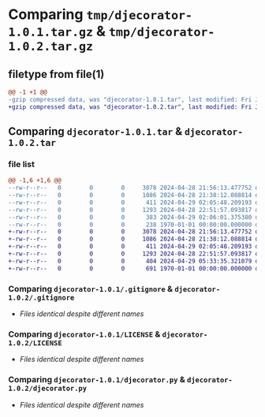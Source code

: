 # Comparing `tmp/djecorator-1.0.1.tar.gz` & `tmp/djecorator-1.0.2.tar.gz`

## filetype from file(1)

```diff
@@ -1 +1 @@
-gzip compressed data, was "djecorator-1.0.1.tar", last modified: Fri Jan  1 00:00:00 2016, max compression
+gzip compressed data, was "djecorator-1.0.2.tar", last modified: Fri Jan  1 00:00:00 2016, max compression
```

## Comparing `djecorator-1.0.1.tar` & `djecorator-1.0.2.tar`

### file list

```diff
@@ -1,6 +1,6 @@
--rw-r--r--   0        0        0     3078 2024-04-28 21:56:13.477752 djecorator-1.0.1/.gitignore
--rw-r--r--   0        0        0     1086 2024-04-28 21:38:12.088814 djecorator-1.0.1/LICENSE
--rw-r--r--   0        0        0      411 2024-04-29 02:05:48.209193 djecorator-1.0.1/README.md
--rw-r--r--   0        0        0     1293 2024-04-28 22:51:57.093817 djecorator-1.0.1/djecorator.py
--rw-r--r--   0        0        0      383 2024-04-29 02:06:01.375380 djecorator-1.0.1/pyproject.toml
--rw-r--r--   0        0        0      238 1970-01-01 00:00:00.000000 djecorator-1.0.1/PKG-INFO
+-rw-r--r--   0        0        0     3078 2024-04-28 21:56:13.477752 djecorator-1.0.2/.gitignore
+-rw-r--r--   0        0        0     1086 2024-04-28 21:38:12.088814 djecorator-1.0.2/LICENSE
+-rw-r--r--   0        0        0      411 2024-04-29 02:05:48.209193 djecorator-1.0.2/README.md
+-rw-r--r--   0        0        0     1293 2024-04-28 22:51:57.093817 djecorator-1.0.2/djecorator.py
+-rw-r--r--   0        0        0      404 2024-04-29 05:33:35.321079 djecorator-1.0.2/pyproject.toml
+-rw-r--r--   0        0        0      691 1970-01-01 00:00:00.000000 djecorator-1.0.2/PKG-INFO
```

### Comparing `djecorator-1.0.1/.gitignore` & `djecorator-1.0.2/.gitignore`

 * *Files identical despite different names*

### Comparing `djecorator-1.0.1/LICENSE` & `djecorator-1.0.2/LICENSE`

 * *Files identical despite different names*

### Comparing `djecorator-1.0.1/djecorator.py` & `djecorator-1.0.2/djecorator.py`

 * *Files identical despite different names*

